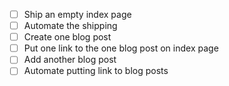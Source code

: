 - [ ] Ship an empty index page
- [ ] Automate the shipping
- [ ] Create one blog post
- [ ] Put one link to the one blog post on index page
- [ ] Add another blog post
- [ ] Automate putting link to blog posts
